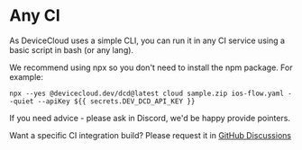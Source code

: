 # Any CI

As DeviceCloud uses a simple CLI, you can run it in any CI service using a basic script in bash (or any lang).

We recommend using npx so you don't need to install the npm package. For example:

```
npx --yes @devicecloud.dev/dcd@latest cloud sample.zip ios-flow.yaml --quiet --apiKey ${{ secrets.DEV_DCD_API_KEY }}
```

If you need advice - please ask in Discord, we'd be happy provide pointers.

Want a specific CI integration build? Please request it in [GitHub Discussions](https://github.com/orgs/devicecloud-dev/discussions)
